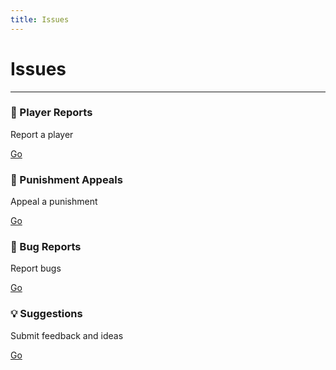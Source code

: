 ```yaml
---
title: Issues
---
```


# Issues

- - -

<div class="container">
  <div class="row">
    <div class="col">
      <div class="card margin-bottom--sm">
        <div class="card__header">
          <h3>🚩 Player Reports</h3>
        </div>
        <div class="card__body">
          <p>
            Report a player
          </p>
        </div>
        <div class="card__footer">
            <a class="button button--block button--primary" href="https://forum.thetntlabs.tk/forum/view/7/">Go</a>
        </div>
      </div>
    </div>
  </div>
  <div class="row">
    <div class="col">
      <div class="card margin-bottom--sm">
        <div class="card__header">
          <h3>🔨 Punishment Appeals</h3>
        </div>
        <div class="card__body">
          <p>
            Appeal a punishment
          </p>
        </div>
        <div class="card__footer">
            <a class="button button--block button--primary" href="https://forum.thetntlabs.tk/forum/view/9/">Go</a>
        </div>
      </div>
    </div>
  </div>
  <div class="row">
    <div class="col">
      <div class="card margin-bottom--sm">
        <div class="card__header">
          <h3>🐛 Bug Reports</h3>
        </div>
        <div class="card__body">
          <p>
            Report bugs
          </p>
        </div>
        <div class="card__footer">
            <a class="button button--block button--primary" href="https://forum.thetntlabs.tk/forum/view/8/">Go</a>
        </div>
      </div>
    </div>
  </div>
  <div class="row">
    <div class="col">
      <div class="card margin-bottom--sm">
        <div class="card__header">
          <h3>💡 Suggestions</h3>
        </div>
        <div class="card__body">
          <p>
            Submit feedback and ideas
          </p>
        </div>
        <div class="card__footer">
            <a class="button button--block button--primary" href="https://forum.thetntlabs.tk/forum/view/10/">Go</a>
        </div>
      </div>
    </div>
  </div>
</div>
